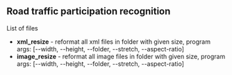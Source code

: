 ## Road traffic participation recognition

List of files

- **xml_resize** - reformat all xml files in folder with given size, program args: [--width, --height, --folder, --stretch, --aspect-ratio]
- **image_resize** - reformat all image files in folder with given size, program args: [--width, --height, --folder, --stretch, --aspect-ratio]


